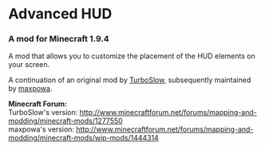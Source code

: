 # Advanced HUD

### A mod for Minecraft 1.9.4

A mod that allows you to customize the placement of the HUD elements on your screen.

A continuation of an original mod by [TurboSlow](http://www.minecraftforum.net/members/TurboSlow), subsequently maintained by [maxpowa](http://www.minecraftforum.net/members/maxpowa).

**Minecraft Forum:**<br />
TurboSlow's version: http://www.minecraftforum.net/forums/mapping-and-modding/minecraft-mods/1277550<br />
maxpowa's version: http://www.minecraftforum.net/forums/mapping-and-modding/minecraft-mods/wip-mods/1444314
